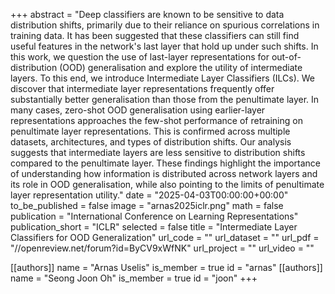 +++
abstract = "Deep classifiers are known to be sensitive to data distribution shifts, primarily due to their reliance on spurious correlations in training data. It has been suggested that these classifiers can still find useful features in the network's last layer that hold up under such shifts. In this work, we question the use of last-layer representations for out-of-distribution (OOD) generalisation and explore the utility of intermediate layers. To this end, we introduce Intermediate Layer Classifiers (ILCs). We discover that intermediate layer representations frequently offer substantially better generalisation than those from the penultimate layer. In many cases, zero-shot OOD generalisation using earlier-layer representations approaches the few-shot performance of retraining on penultimate layer representations. This is confirmed across multiple datasets, architectures, and types of distribution shifts. Our analysis suggests that intermediate layers are less sensitive to distribution shifts compared to the penultimate layer. These findings highlight the importance of understanding how information is distributed across network layers and its role in OOD generalisation, while also pointing to the limits of penultimate layer representation utility."
date = "2025-04-03T00:00:00+00:00"
to_be_published = false
image = "arnas2025iclr.png"
math = false
publication = "International Conference on Learning Representations"
publication_short = "ICLR"
selected = false
title = "Intermediate Layer Classifiers for OOD Generalization"
url_code = ""
url_dataset = ""
url_pdf = "//openreview.net/forum?id=ByCV9xWfNK"
url_project = ""
url_video = ""

[[authors]]
    name = "Arnas Uselis"
    is_member = true
    id = "arnas"
[[authors]]
    name = "Seong Joon Oh"
    is_member = true
    id = "joon"
+++
